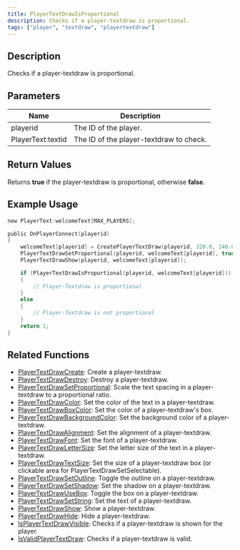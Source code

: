 ```yaml
---
title: PlayerTextDrawIsProportional
description: Checks if a player-textdraw is proportional.
tags: ["player", "textdraw", "playertextdraw"]
---
```


<VersionWarn version='omp v1.1.0.2612' />

## Description

Checks if a player-textdraw is proportional.

## Parameters

| Name      | Description                        |
| --------- | ---------------------------------- |
| playerid | The ID of the player. |
| PlayerText:textid | The ID of the player-textdraw to check. |

## Return Values

Returns **true** if the player-textdraw is proportional, otherwise **false**.

## Example Usage

```c
new PlayerText:welcomeText[MAX_PLAYERS];

public OnPlayerConnect(playerid)
{
    welcomeText[playerid] = CreatePlayerTextDraw(playerid, 320.0, 240.0, "Welcome to my OPEN.MP server");
    PlayerTextDrawSetProportional(playerid, welcomeText[playerid], true);
    PlayerTextDrawShow(playerid, welcomeText[playerid]);

    if (PlayerTextDrawIsProportional(playerid, welcomeText[playerid]))
    {
        // Player-Textdraw is proportional
    }
    else
    {
        // Player-Textdraw is not proportional
    }
    return 1;
}
```

## Related Functions

- [PlayerTextDrawCreate](PlayerTextDrawCreate): Create a player-textdraw.
- [PlayerTextDrawDestroy](PlayerTextDrawDestroy): Destroy a player-textdraw.
- [PlayerTextDrawSetProportional](PlayerTextDrawSetProportional): Scale the text spacing in a player-textdraw to a proportional ratio.
- [PlayerTextDrawColor](PlayerTextDrawColor): Set the color of the text in a player-textdraw.
- [PlayerTextDrawBoxColor](PlayerTextDrawBoxColor): Set the color of a player-textdraw's box.
- [PlayerTextDrawBackgroundColor](PlayerTextDrawBackgroundColor): Set the background color of a player-textdraw.
- [PlayerTextDrawAlignment](PlayerTextDrawAlignment): Set the alignment of a player-textdraw.
- [PlayerTextDrawFont](PlayerTextDrawFont): Set the font of a player-textdraw.
- [PlayerTextDrawLetterSize](PlayerTextDrawLetterSize): Set the letter size of the text in a player-textdraw.
- [PlayerTextDrawTextSize](PlayerTextDrawTextSize): Set the size of a player-textdraw box (or clickable area for PlayerTextDrawSetSelectable).
- [PlayerTextDrawSetOutline](PlayerTextDrawSetOutline): Toggle the outline on a player-textdraw.
- [PlayerTextDrawSetShadow](PlayerTextDrawSetShadow): Set the shadow on a player-textdraw.
- [PlayerTextDrawUseBox](PlayerTextDrawUseBox): Toggle the box on a player-textdraw.
- [PlayerTextDrawSetString](PlayerTextDrawSetString): Set the text of a player-textdraw.
- [PlayerTextDrawShow](PlayerTextDrawShow): Show a player-textdraw.
- [PlayerTextDrawHide](PlayerTextDrawHide): Hide a player-textdraw.
- [IsPlayerTextDrawVisible](IsPlayerTextDrawVisible): Checks if a player-textdraw is shown for the player.
- [IsValidPlayerTextDraw](IsValidPlayerTextDraw): Checks if a player-textdraw is valid.
